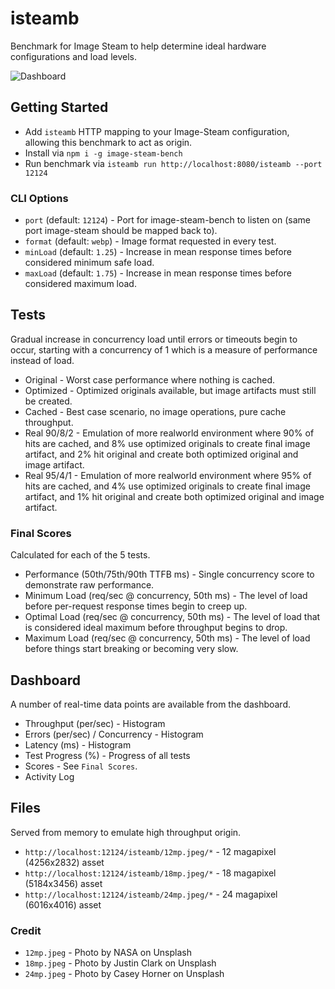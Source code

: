 # isteamb

Benchmark for Image Steam to help determine ideal hardware configurations and load levels.

![Dashboard](https://raw.githubusercontent.com/asilvas/node-image-steam/master/packages/image-steam-bench/docs/dashboard.jpg)


## Getting Started

* Add `isteamb` HTTP mapping to your Image-Steam configuration, allowing this benchmark to act as origin.
* Install via `npm i -g image-steam-bench`
* Run benchmark via `isteamb run http://localhost:8080/isteamb --port 12124`

### CLI Options

* `port` (default: `12124`) - Port for image-steam-bench to listen on
  (same port image-steam should be mapped back to).
* `format` (default: `webp`) - Image format requested in every test.
* `minLoad` (default: `1.25`) - Increase in mean response times before considered minimum safe load.
* `maxLoad` (default: `1.75`) - Increase in mean response times before considered maximum load.


## Tests

Gradual increase in concurrency load until errors or timeouts begin to occur, starting with a concurrency of 1 which is a measure of performance instead of load.

* Original - Worst case performance where nothing is cached.
* Optimized - Optimized originals available, but image artifacts must still be created.
* Cached - Best case scenario, no image operations, pure cache throughput.
* Real 90/8/2 - Emulation of more realworld environment where 90% of hits are cached, and 8% use optimized originals to create final image artifact, and 2% hit original and create both optimized original and image artifact.
* Real 95/4/1 - Emulation of more realworld environment where 95% of hits are cached, and 4% use optimized originals to create final image artifact, and 1% hit original and create both optimized original and image artifact.

### Final Scores

Calculated for each of the 5 tests.

* Performance (50th/75th/90th TTFB ms) - Single concurrency score to demonstrate raw performance.
* Minimum Load (req/sec @ concurrency, 50th ms) - The level of load before per-request
  response times begin to creep up.
* Optimal Load (req/sec @ concurrency, 50th ms) - The level of load that is considered ideal maximum
  before throughput begins to drop.
* Maximum Load (req/sec @ concurrency, 50th ms) - The level of load before things start breaking or
  becoming very slow.



## Dashboard

A number of real-time data points are available from the dashboard.

* Throughput (per/sec) - Histogram
* Errors (per/sec) / Concurrency - Histogram
* Latency (ms) - Histogram
* Test Progress (%) - Progress of all tests
* Scores - See `Final Scores`.
* Activity Log



## Files

Served from memory to emulate high throughput origin.

* `http://localhost:12124/isteamb/12mp.jpeg/*` - 12 magapixel (4256x2832) asset
* `http://localhost:12124/isteamb/18mp.jpeg/*` - 18 magapixel (5184x3456) asset
* `http://localhost:12124/isteamb/24mp.jpeg/*` - 24 magapixel (6016x4016) asset


### Credit

* `12mp.jpeg` - Photo by NASA on Unsplash
* `18mp.jpeg` - Photo by Justin Clark on Unsplash
* `24mp.jpeg` - Photo by Casey Horner on Unsplash
